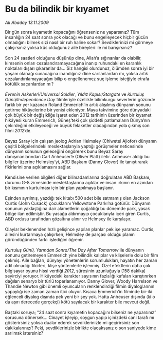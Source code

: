 # Bu da bilindik bir kıyamet

*Ali Abaday 13.11.2009*

<div class="yazi">Bir gün sonra kıyametin kopacağını öğrenseniz ne yaparsınız? Tüm insanlığın 24 saat sonra yok olacağı ve bunu engelleyecek hiçbir gücün olmadığını bilmek sizi nasıl bir ruh haline sokar? Sevdiklerinizi mi görmeye çalışırsınız yoksa küs olduğunuz aile bireyleri ile mi barışırsınız? <br/><br/>Son 24 saatleri olduğunu düşünüp dine, Allah’a sığınanlar da olabilir, kimsenin onları cezalandıramayacağına inanıp ruhundaki en karanlık noktaları dışarı çıkaranlar da... Siz hangisi olurdunuz, ölümden sonra iyi bir yaşam olanağı sunacağına inandığınız dine sarılanlardan mı, yoksa artık cezalandırılamayacağını bilip o engellenemez suç işleme isteğiyle etrafa kötülük saçanlardan mı?<i> <br/><br/>Evrenin Askerleri/Universal Soldier</i>, <i>Yıldız Kapısı/Stargate</i> ve <i>Kurtuluş Günü/Independence Day</i> filmleriyle özellikle bilimkurgu severlerin gözünde farklı bir yer kazanan Roland Emmerich’in artık alışılmış dünyanın sonunu getirme hikâyelerine bir yenisi ekleniyor. Maya takvimine göre dünyadaki çok büyük bir değişikliğe işaret eden 2012 tarihinin üzerinden bir kıyamet hikâyesi kuran Emmerich, Güneş’teki çok şiddetli patlamaların Dünya’nın çekirdeğini etkileyeceği ve büyük felaketler olacağından yola çıkmış son filmi <i>2012</i>’de. <br/><br/>Beyaz Saray için çalışan jeolog Adrian Helmsley (Chiwetel Ajiofor) dünyanın çeşitli bölgelerindeki meslektaşlarıyla yaptığı görüşmeler neticesinde dünyanın sonunun geleceğini öngörerek bunu Beyaz Saray danışmanlarından Carl Anheuser’e (Oliver Platt) iletir. Anheuser aldığı bu bilgiler üzerine Helmsley’yi, ABD Başkanı (Danny Glover) ile tanıştırarak fikirlerini ona açıklamasını sağlar. <br/><br/>Kendisine verilen bilgileri diğer bilimadamlarına doğrulatan ABD Başkanı, durumu G-8 zirvesinde meslektaşlarına açıklar ve insan ırkının en azından bir kısmının kurtulması için bir plan yapılmaya başlanır. <br/><br/>Eşinden ayrılmış, yazdığı tek kitabı 500 adet bile satmamış olan Jackson Curtis (John Cusack) çocuklarını Yellowstone Parkı’na götürür. Dünyanın sonunun yaklaştığına dair alametlerin çoğaldığı bu dönemde park, yasak bölge ilan edilmiştir. Bu yasağa aldırmayıp çocuklarıyla içeri giren Curtis, ABD ordusu tarafından gözaltına alınır ve Helmsey ile karşılaşır. <br/><br/>Olaylar beklenenden hızlı gelişince yapılan planlar pek işe yaramaz. Curtis, ailesini kurtarmaya çalışırken, Helmsley de parçası olduğu planın göründüğünden farklı işlediğini öğrenir.<i> <br/><br/>Kurtuluş Günü, Yarından Sonra/The Day After Tomorrow</i> ile dünyanın sonunu getiremeyen Emmerich yine bilindik kalıplar ve klişelerle dolu bir film çekmiş. Aile bağları, dünyayı yönetenlerin sorumlulukları, hayatın her zaman adil olmadığı fikirleri, klişe yöntemlerle işlenmiş. Özel efektlerin daha çok bilgisayar oyunu hissi verdiği <i>2012</i>, süresinin uzunluğuyla (158 dakika) seyirciyi yoruyor. Hikâyedeki karakter sayısının fazlalığı kafaları karıştırırken dağılan senaryo bir türlü toparlanamıyor. Danny Glover, Woody Harrelson ve Thandie Newton gibi önemli oyuncuların renklendirdiği filmin diyaloglarının yapaylığı ise zaman zaman itici oluyor. Kısaca Emmerich’in filminde bir-iki eğlenceli diyalog dışında pek yeni bir şey yok. Hatta Anheuser dışında (ki o da aşırı derecede gerçekçi) kötü sayılacak bir karakter bile mevcut değil. <br/><br/>Baştaki soruya; “24 saat sonra kıyametin kopacağını bilseniz ne yaparsınız” sorusuna dönersek... Cinayet işleyip, soygun yapıp içinizdeki cani tarafı mı gösterirsiniz yoksa dualar ederek sevdiklerinizle mi geçirirsiniz son dakikalarınızı? Peki, sevdiklerinizle birlikte olacaksanız o son saniyede kime sarılmak istersiniz?
              </div>
